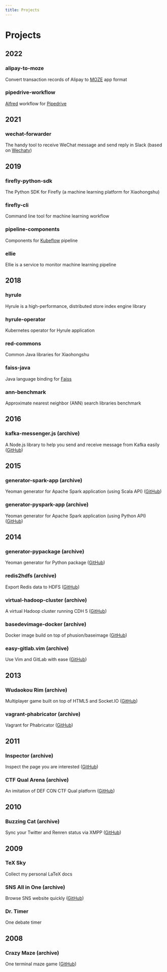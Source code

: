 ```yaml
---
title: Projects
---
```


# Projects

## 2022

### alipay-to-moze

Convert transaction records of Alipay to [MOZE](https://moze.app") app format

### pipedrive-workflow

[Alfred](https://www.alfredapp.com) workflow for [Pipedrive](https://www.pipedrive.com)

## 2021

### wechat-forwarder

The handy tool to receive WeChat message and send reply in Slack (based on [Wechaty](https://github.com/wechaty/wechaty))

## 2019

### firefly-python-sdk

The Python SDK for Firefly (a machine learning platform for Xiaohongshu)

### firefly-cli

Command line tool for machine learning workflow

### pipeline-components

Components for [Kubeflow](https://www.kubeflow.org) pipeline

### ellie

Ellie is a service to monitor machine learning pipeline

## 2018

### hyrule

Hyrule is a high-performance, distributed store index engine library

### hyrule-operator

Kubernetes operator for Hyrule application

### red-commons

Common Java libraries for Xiaohongshu

### faiss-java

Java language binding for [Faiss](https://github.com/facebookresearch/faiss)

### ann-benchmark

Approximate nearest neighbor (ANN) search libraries benchmark

## 2016

### kafka-messenger.js (archive)

A Node.js library to help you send and receive message from Kafka easily ([GitHub](https://github.com/xiaogaozi/kafka-messenger.js))

## 2015

### generator-spark-app (archive)

Yeoman generator for Apache Spark application (using Scala API) ([GitHub](https://github.com/xiaogaozi/generator-spark-app))

### generator-pyspark-app (archive)

Yeoman generator for Apache Spark application (using Python API) ([GitHub](https://github.com/xiaogaozi/generator-pyspark-app))

## 2014

### generator-pypackage (archive)

Yeoman generator for Python package ([GitHub](https://github.com/xiaogaozi/generator-pypackage))

### redis2hdfs (archive)

Export Redis data to HDFS ([GitHub](https://github.com/xiaogaozi/redis2hdfs))

### virtual-hadoop-cluster (archive)

A virtual Hadoop cluster running CDH 5 ([GitHub](https://github.com/xiaogaozi/virtual-hadoop-cluster))

### basedevimage-docker (archive)

Docker image build on top of phusion/baseimage ([GitHub](https://github.com/xiaogaozi/basedevimage-docker))

### easy-gitlab.vim (archive)

Use Vim and GitLab with ease ([GitHub](https://github.com/xiaogaozi/easy-gitlab.vim))

## 2013

### Wudaokou Rim (archive)

Multiplayer game built on top of HTML5 and Socket.IO ([GitHub](https://github.com/team2/wurim))

### vagrant-phabricator (archive)

Vagrant for Phabricator ([GitHub](https://github.com/xiaogaozi/vagrant-phabricator))

## 2011

### Inspector (archive)

Inspect the page you are interested ([GitHub](https://github.com/xiaogaozi/inspector))

### CTF Qual Arena (archive)

An imitation of DEF CON CTF Qual platform ([GitHub](https://github.com/xiaogaozi/ctf-qual-arena))

## 2010

### Buzzing Cat (archive)

Sync your Twitter and Renren status via XMPP ([GitHub](https://github.com/xiaogaozi/buzzingcat))

## 2009

### TeX Sky

Collect my personal LaTeX docs

### SNS All in One (archive)

Browse SNS website quickly ([GitHub](https://github.com/xiaogaozi/fancyweb/tree/master/Jetpack/SNSAllInOne))

### Dr. Timer

One debate timer

## 2008

### Crazy Maze (archive)

One terminal maze game ([GitHub](https://github.com/xiaogaozi/crazymaze))

